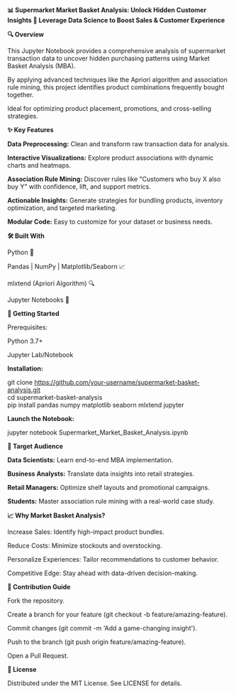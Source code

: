 **📊 Supermarket Market Basket Analysis: Unlock Hidden Customer Insights 🛒
Leverage Data Science to Boost Sales & Customer Experience**

**🔍 Overview**

This Jupyter Notebook provides a comprehensive analysis of supermarket transaction data to uncover hidden purchasing patterns using Market Basket Analysis (MBA).

By applying advanced techniques like the Apriori algorithm and association rule mining, this project identifies product combinations frequently bought together.

Ideal for optimizing product placement, promotions, and cross-selling strategies.

**✨ Key Features**

**Data Preprocessing:** Clean and transform raw transaction data for analysis.

**Interactive Visualizations:** Explore product associations with dynamic charts and heatmaps.

**Association Rule Mining:** Discover rules like "Customers who buy X also buy Y" with confidence, lift, and support metrics.

**Actionable Insights:** Generate strategies for bundling products, inventory optimization, and targeted marketing.

**Modular Code:** Easy to customize for your dataset or business needs.

**🛠️ Built With**

Python 🐍

Pandas | NumPy | Matplotlib/Seaborn 📈

mlxtend (Apriori Algorithm) 🔍

Jupyter Notebooks 📒

**🚀 Getting Started**

Prerequisites:

Python 3.7+

Jupyter Lab/Notebook

**Installation:**

git clone https://github.com/your-username/supermarket-basket-analysis.git  
cd supermarket-basket-analysis  
pip install pandas numpy matplotlib seaborn mlxtend jupyter  

**Launch the Notebook:**

jupyter notebook Supermarket_Market_Basket_Analysis.ipynb  

**🎯 Target Audience**

**Data Scientists:** Learn end-to-end MBA implementation.

**Business Analysts:** Translate data insights into retail strategies.

**Retail Managers:** Optimize shelf layouts and promotional campaigns.

**Students:** Master association rule mining with a real-world case study.

**📈 Why Market Basket Analysis?**

Increase Sales: Identify high-impact product bundles.

Reduce Costs: Minimize stockouts and overstocking.

Personalize Experiences: Tailor recommendations to customer behavior.

Competitive Edge: Stay ahead with data-driven decision-making.

**🔧 Contribution Guide**

Fork the repository.

Create a branch for your feature (git checkout -b feature/amazing-feature).

Commit changes (git commit -m 'Add a game-changing insight').

Push to the branch (git push origin feature/amazing-feature).

Open a Pull Request.

**📜 License**

Distributed under the MIT License. See LICENSE for details.

